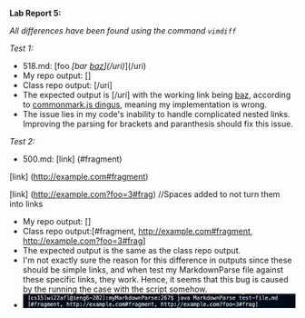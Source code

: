 **Lab Report 5:**

*All differences have been found using the command `vimdiff`*

*Test 1:*
- 518.md: [foo *[bar [baz](/uri)](/uri)*](/uri)
- My repo output: []
- Class repo output: [/uri]
- The expected output is [/uri] with the working link being [baz](/uri), according to [commonmark.js dingus](https://spec.commonmark.org/dingus/), meaning my implementation is wrong. 
- The issue lies in my code's inability to handle complicated nested links. Improving the parsing for brackets and paranthesis should fix this issue. 

*Test 2:*
- 500.md: [link] (#fragment)

[link] (http://example.com#fragment)

[link] (http://example.com?foo=3#frag) //Spaces added to not turn them into links
- My repo output: []
- Class repo output:[#fragment, http://example.com#fragment, http://example.com?foo=3#frag]
- The expected output is the same as the class repo output.
- I'm not exactly sure the reason for this difference in outputs since these should be simple links, and when test my MarkdownParse file against these specific links, they work. Hence, it seems that this bug is caused by the running the case with the script somehow.
- ![markdownParse](checkingTestcase.png)
